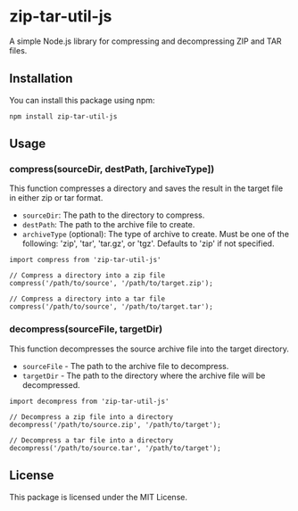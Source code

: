 # zip-tar-util-js

A simple Node.js library for compressing and decompressing ZIP and TAR files.

## Installation

You can install this package using npm:

```
npm install zip-tar-util-js
```

## Usage

### compress(sourceDir, destPath, [archiveType])

This function compresses a directory and saves the result in the target file in either zip or tar format.

- `sourceDir`: The path to the directory to compress.
- `destPath`: The path to the archive file to create.
- `archiveType` (optional): The type of archive to create. Must be one of the following: 'zip', 'tar', 'tar.gz', or 'tgz'. Defaults to 'zip' if not specified.

```
import compress from 'zip-tar-util-js'

// Compress a directory into a zip file
compress('/path/to/source', '/path/to/target.zip');

// Compress a directory into a tar file
compress('/path/to/source', '/path/to/target.tar');
```

### decompress(sourceFile, targetDir)

This function decompresses the source archive file into the target directory.

- `sourceFile` - The path to the archive file to decompress.
- `targetDir` - The path to the directory where the archive file will be decompressed.

```
import decompress from 'zip-tar-util-js'

// Decompress a zip file into a directory
decompress('/path/to/source.zip', '/path/to/target');

// Decompress a tar file into a directory
decompress('/path/to/source.tar', '/path/to/target');

```

## License

This package is licensed under the MIT License.
